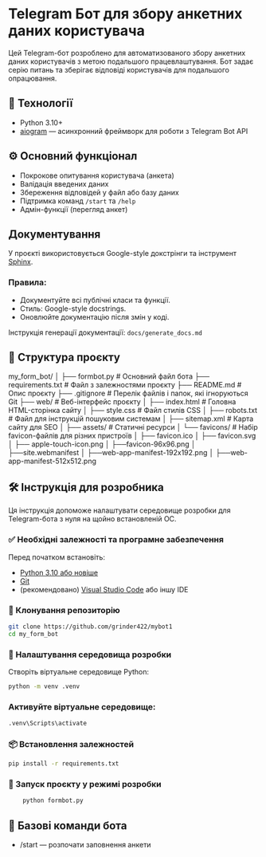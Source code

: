# Telegram Бот для збору анкетних даних користувача

Цей Telegram-бот розроблено для автоматизованого збору анкетних даних користувачів з метою подальшого працевлаштування. Бот задає серію питань та зберігає відповіді користувачів для подальшого опрацювання.

## 🔧 Технології

- Python 3.10+
- [aiogram](https://docs.aiogram.dev/en/latest/) — асинхронний фреймворк для роботи з Telegram Bot API

## ⚙️ Основний функціонал

- Покрокове опитування користувача (анкета)
- Валідація введених даних
- Збереження відповідей у файл або базу даних
- Підтримка команд `/start` та `/help`
- Адмін-функції (перегляд анкет)

## Документування

У проєкті використовується Google-style докстрінги та інструмент [Sphinx](https://www.sphinx-doc.org/).

### Правила:
- Документуйте всі публічні класи та функції.
- Стиль: Google-style docstrings.
- Оновлюйте документацію після змін у коді.

Інструкція генерації документації: `docs/generate_docs.md`


## 📁 Структура проєкту

my_form_bot/
│
├── formbot.py                # Основний файл бота
├── requirements.txt      # Файл з залежностями проєкту
├── README.md             # Опис проєкту
├── .gitignore            # Перелік файлів і папок, які ігноруються Git
├── web/                      # Веб-інтерфейс проєкту
│   ├── index.html            # Головна HTML-сторінка сайту
│   ├── style.css             # Файл стилів CSS
│   ├── robots.txt            # Файл для інструкцій пошуковим системам
│   ├── sitemap.xml           # Карта сайту для SEO
│
├── assets/                   # Статичні ресурси
│   └── favicons/             # Набір favicon-файлів для різних пристроїв
│       ├── favicon.ico
│       ├── favicon.svg
│       ├── apple-touch-icon.png
│       ├──favicon-96x96.png
│       ├──site.webmanifest
│       ├──web-app-manifest-192x192.png
│       ├──web-app-manifest-512x512.png

## 🛠️ Інструкція для розробника

Ця інструкція допоможе налаштувати середовище розробки для Telegram-бота з нуля на щойно встановленій ОС.

### ✅ Необхідні залежності та програмне забезпечення

Перед початком встановіть:

- [Python 3.10 або новіше](https://www.python.org/downloads/)
- [Git](https://git-scm.com/)
- (рекомендовано) [Visual Studio Code](https://code.visualstudio.com/) або іншу IDE

### 🧱 Клонування репозиторію

```bash
git clone https://github.com/grinder422/mybot1
cd my_form_bot
```

### 🧪 Налаштування середовища розробки

Створіть віртуальне середовище Python:

```bash
python -m venv .venv
```

### Активуйте віртуальне середовище:

```bash
.venv\Scripts\activate
```
### 📦 Встановлення залежностей

```bash
pip install -r requirements.txt
```
### 🚀 Запуск проєкту у режимі розробки

```bash
    python formbot.py
```

## 🔧 Базові команди бота

- /start — розпочати заповнення анкети

